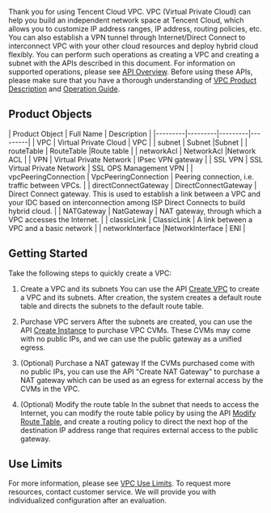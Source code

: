 Thank you for using Tencent Cloud VPC.
VPC (Virtual Private Cloud) can help you build an independent network space at Tencent Cloud, which allows you to customize IP address ranges, IP address, routing policies, etc. You can also establish a VPN tunnel through Internet/Direct Connect to interconnect VPC with your other cloud resources and deploy hybrid cloud flexibly.
You can perform such operations as creating a VPC and creating a subnet with the APIs described in this document. For information on supported operations, please see <a href="https://cloud.tencent.com/doc/api/215/15755" title="API Overview">API Overview</a>.
Before using these APIs, please make sure that you have a thorough understanding of <a href="https://cloud.tencent.com/doc/product/215/535" title="API Product Description">VPC Product Description</a> and <a href="https://cloud.tencent.com/doc/product/215/1178" title="Operation Guide">Operation Guide</a>.

## Product Objects

| Product Object | Full Name | Description |
|---------|---------|---------|---------|
| VPC  | Virtual Private Cloud | VPC |
| subnet | Subnet |Subnet |
| routeTable | RouteTable |Route table |
| networkAcl | NetworkAcl |Network ACL |
| VPN | Virtual Private Network | IPsec VPN gateway |
| SSL VPN | SSL Virtual Private Network | SSL OPS Management VPN |
| vpcPeeringConnection | VpcPeeringConnection | Peering connection, i.e. traffic between VPCs. |
| directConnectGateway | DirectConnectGateway | Direct Connect gateway. This is used to establish a link between a VPC and your IDC based on interconnection among ISP Direct Connects to build hybrid cloud. |
| NATGateway | NatGateway | NAT gateway, through which a VPC accesses the Internet. |
| classicLink | ClassicLink | A link between a VPC and a basic network |
| networkInterface |NetworkInterface | ENI |


## Getting Started

Take the following steps to quickly create a VPC:

1. Create a VPC and its subnets
You can use the API [Create VPC](https://cloud.tencent.com/doc/api/215/15774) to create a VPC and its subnets. After creation, the system creates a default route table and directs the subnets to the default route table.

2. Purchase VPC servers
After the subnets are created, you can use the API [Create Instance](https://cloud.tencent.com/doc/api/213/15730) to purchase VPC CVMs. These CVMs may come with no public IPs, and we can use the public gateway as a unified egress.

3. (Optional) Purchase a NAT gateway
If the CVMs purchased come with no public IPs, you can use the API "Create NAT Gateway" to purchase a NAT gateway which can be used as an egress for external access by the CVMs in the VPC.

4. (Optional) Modify the route table
In the subnet that needs to access the Internet, you can modify the route table policy by using the API [Modify Route Table](https://cloud.tencent.com/doc/api/215/16724), and create a routing policy to direct the next hop of the destination IP address range that requires external access to the public gateway.

## Use Limits
For more information, please see <a href="https://cloud.tencent.com/doc/product/215/537" title="VPC Use Limits">VPC Use Limits</a>. To request more resources, contact customer service. We will provide you with individualized configuration after an evaluation.

